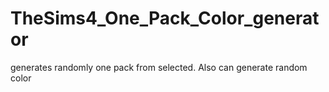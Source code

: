 # TheSims4_One_Pack_Color_generator
generates randomly one pack from selected. Also can generate random color
